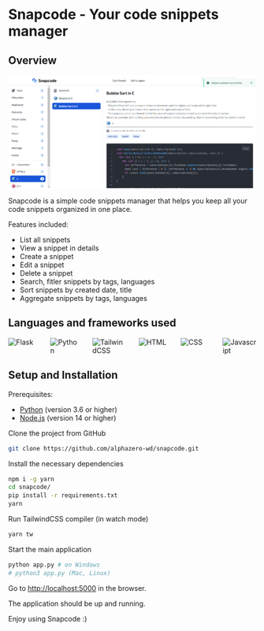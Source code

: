 # Snapcode - Your code snippets manager

## Overview

![Preview](./assets/preview.png)

Snapcode is a simple code snippets manager that helps you keep all your code snippets organized in one place.

Features included:

- List all snippets
- View a snippet in details
- Create a snippet
- Edit a snippet
- Delete a snippet
- Search, fitler snippets by tags, languages
- Sort snippets by created date, title
- Aggregate snippets by tags, languages

## Languages and frameworks used

<div style="display: flex; justify-content: center; gap: 1.5rem">
  <img alt="Flask" width="70px" src="https://cdn.jsdelivr.net/gh/devicons/devicon/icons/flask/flask-original.svg" />
  <img alt="Python" width="70px" src="https://cdn.jsdelivr.net/gh/devicons/devicon/icons/python/python-original.svg" />
  <img alt="TailwindCSS" width="70px" src="https://cdn.jsdelivr.net/gh/devicons/devicon/icons/tailwindcss/tailwindcss-plain.svg" />
  <img alt="HTML" width="70px" src="https://cdn.jsdelivr.net/gh/devicons/devicon/icons/html5/html5-original.svg" />
  <img alt="CSS" width="70px" src="https://cdn.jsdelivr.net/gh/devicons/devicon/icons/css3/css3-original.svg" />
  <img alt="Javascript" width="70px" src="https://cdn.jsdelivr.net/gh/devicons/devicon/icons/javascript/javascript-original.svg" />
</div>

## Setup and Installation

Prerequisites:

- [Python](https://python.org) (version 3.6 or higher)
- [Node.js](https://nodejs.org) (version 14 or higher)

Clone the project from GitHub

```bash
git clone https://github.com/alphazero-wd/snapcode.git
```

Install the necessary dependencies

```bash
npm i -g yarn
cd snapcode/
pip install -r requirements.txt
yarn
```

Run TailwindCSS compiler (in watch mode)

```bash
yarn tw
```

Start the main application

```bash
python app.py # on Windows
# python3 app.py (Mac, Linux)
```

Go to [http://localhost:5000](http://localhost:5000) in the browser.

The application should be up and running.

Enjoy using Snapcode :)
